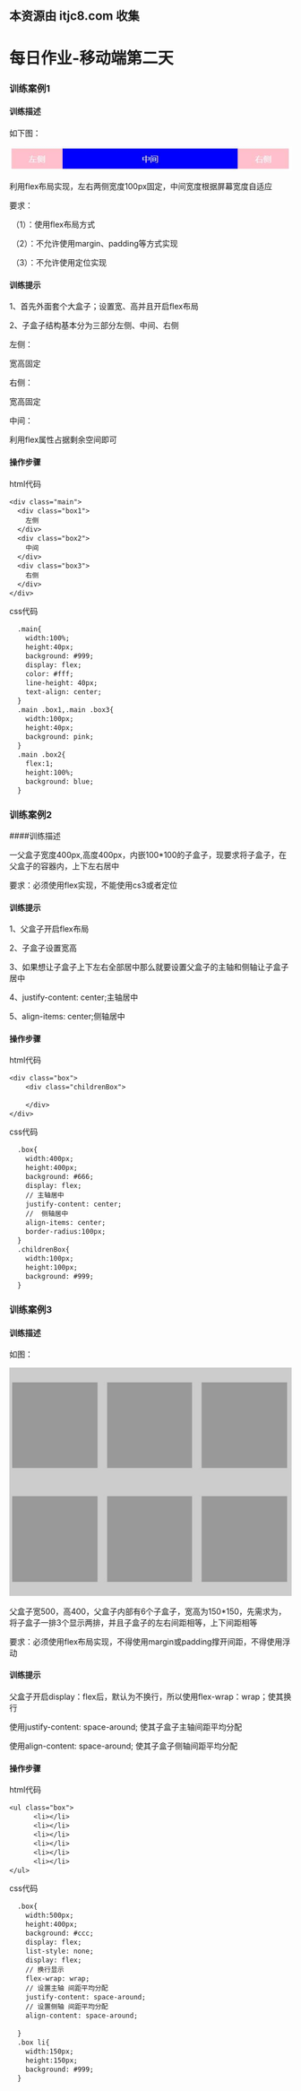 ## 本资源由 itjc8.com 收集
# 每日作业-移动端第二天

### 训练案例1

#### 训练描述

如下图：

<img src="./images/1.jpg">

利用flex布局实现，左右两侧宽度100px固定，中间宽度根据屏幕宽度自适应

要求：

​    （1）：使用flex布局方式

​    （2）：不允许使用margin、padding等方式实现

​    （3）：不允许使用定位实现

#### 训练提示

1、首先外面套个大盒子；设置宽、高并且开启flex布局

2、子盒子结构基本分为三部分左侧、中间、右侧

左侧：

宽高固定

右侧：

宽高固定

中间：

利用flex属性占据剩余空间即可



#### 操作步骤

html代码

```
<div class="main">
  <div class="box1">
  	左侧
  </div>
  <div class="box2">
  	中间
  </div>
  <div class="box3">
  	右侧
  </div>
</div>
```

css代码

```
  .main{
    width:100%;
    height:40px;
    background: #999;
    display: flex;
    color: #fff;
    line-height: 40px;
    text-align: center;
  }
  .main .box1,.main .box3{
    width:100px;
    height:40px;
    background: pink;
  }
  .main .box2{
    flex:1;
    height:100%;
    background: blue;
  }
```



### 训练案例2

####训练描述

一父盒子宽度400px,高度400px，内嵌100*100的子盒子，现要求将子盒子，在父盒子的容器内，上下左右居中

要求：必须使用flex实现，不能使用cs3或者定位

#### 训练提示

1、父盒子开启flex布局

2、子盒子设置宽高

3、如果想让子盒子上下左右全部居中那么就要设置父盒子的主轴和侧轴让子盒子居中

4、justify-content: center;主轴居中

5、align-items: center;侧轴居中

#### 操作步骤

html代码

```
<div class="box">
    <div class="childrenBox">

    </div>
</div>
```

css代码

```
  .box{
    width:400px;
    height:400px;
    background: #666;
    display: flex;
    // 主轴居中
    justify-content: center;
    //  侧轴居中
    align-items: center;
    border-radius:100px;
  }
  .childrenBox{
    width:100px;
    height:100px;
    background: #999;
  }
```

### 训练案例3

#### 训练描述

如图：

<img src="./images/2.jpg">

父盒子宽500，高400，父盒子内部有6个子盒子，宽高为150*150，先需求为，将子盒子一排3个显示两排，并且子盒子的左右间距相等，上下间距相等

要求：必须使用flex布局实现，不得使用margin或padding撑开间距，不得使用浮动

#### 训练提示

父盒子开启display：flex后，默认为不换行，所以使用flex-wrap：wrap；使其换行

使用justify-content: space-around; 使其子盒子主轴间距平均分配

使用align-content: space-around; 使其子盒子侧轴间距平均分配

#### 操作步骤

html代码

```
<ul class="box">
      <li></li>
      <li></li>
      <li></li>
      <li></li>
      <li></li>
      <li></li>
</ul>
```

css代码

```
  .box{
    width:500px;
    height:400px;
    background: #ccc;
    display: flex;
    list-style: none;
    display: flex;
    // 换行显示
    flex-wrap: wrap;
    // 设置主轴 间距平均分配
    justify-content: space-around;
    // 设置侧轴 间距平均分配
    align-content: space-around;
    
  }
  .box li{
    width:150px;
    height:150px;
    background: #999;
  }
```



